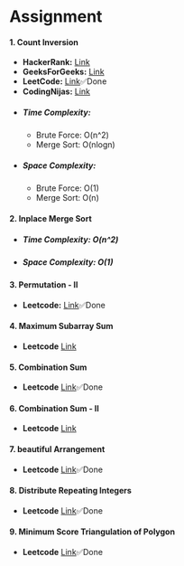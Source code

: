 # Assignment

#### 1. Count Inversion

- **HackerRank:** [Link]()
- **GeeksForGeeks:** [Link](https://practice.geeksforgeeks.org/problems/inversion-of-array-1587115620/1)
- **LeetCode:** [Link](https://leetcode.com/problems/global-and-local-inversions/)✅Done
- **CodingNijas:** [Link](https://www.codingninjas.com/studio/problems/count-inversions_615)
- ##### **Time Complexity:** 
  -  Brute Force: O(n^2)
  - Merge Sort: O(nlogn)
- ##### **Space Complexity:**
  - Brute Force: O(1)
  - Merge Sort: O(n)


#### 2. Inplace Merge Sort
- ##### **Time Complexity:** O(n^2) 
  
- ##### **Space Complexity:** O(1)


#### 3. Permutation - II
- **Leetcode:** [Link](https://leetcode.com/problems/permutations-ii/)✅Done


#### 4. Maximum Subarray Sum
- **Leetcode** [Link](https://leetcode.com/problems/maximum-subarray/)

#### 5. Combination Sum
- **Leetcode** [Link](https://leetcode.com/problems/combination-sum/)✅Done

#### 6. Combination Sum - II
- **Leetcode** [Link](https://leetcode.com/problems/combination-sum-ii/)

#### 7. beautiful Arrangement
- **Leetcode** [Link](https://leetcode.com/problems/beautiful-arrangement/)✅Done

#### 8. Distribute Repeating Integers
- **Leetcode** [Link](https://leetcode.com/problems/distribute-repeating-integers/)✅Done

#### 9. Minimum Score Triangulation of Polygon
- **Leetcode** [Link](https://leetcode.com/problems/minimum-score-triangulation-of-polygon/)✅Done

